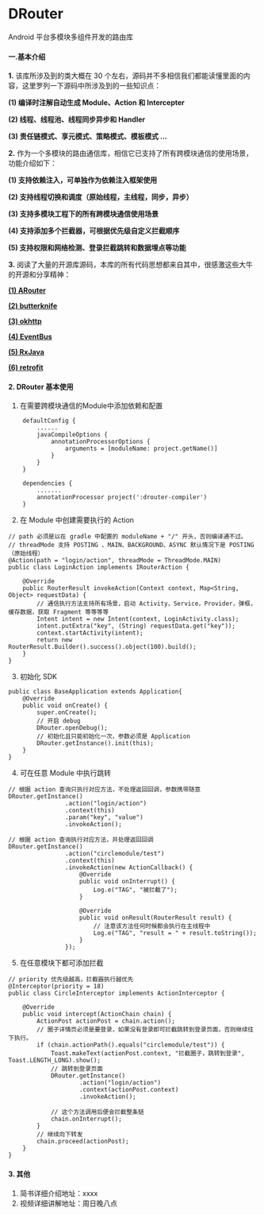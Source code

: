 # DRouter
Android 平台多模块多组件开发的路由库

#### **一.基本介绍**

**1.** 该库所涉及到的类大概在 30 个左右，源码并不多相信我们都能读懂里面的内容，这里罗列一下源码中所涉及到的一些知识点：

**(1) 编译时注解自动生成 Module、Action 和 Intercepter**

**(2) 线程、线程池、线程同步异步和 Handler**

**(3) 责任链模式、享元模式、策略模式、模板模式 ...**

**2.** 作为一个多模块的路由通信库，相信它已支持了所有跨模块通信的使用场景，功能介绍如下：

**(1) 支持依赖注入，可单独作为依赖注入框架使用**

**(2) 支持线程切换和调度（原始线程，主线程，同步，异步）**

**(3) 支持多模块工程下的所有跨模块通信使用场景**

**(4) 支持添加多个拦截器，可根据优先级自定义拦截顺序**

**(5) 支持权限和网络检测、登录拦截跳转和数据埋点等功能**

**3.** 阅读了大量的开源库源码，本库的所有代码思想都来自其中，很感激这些大牛的开源和分享精神：

**[(1) ARouter](https://github.com/alibaba/ARouter)**

**[(2) butterknife](https://github.com/JakeWharton/butterknife)**

**[(3) okhttp](https://github.com/square/okhttp)**

**[(4) EventBus](https://github.com/greenrobot/EventBus)**

**[(5) RxJava](https://github.com/ReactiveX/RxJava)**

**[(6) retrofit](https://github.com/square/retrofit)**

#### **2. DRouter 基本使用**
1. 在需要跨模块通信的Module中添加依赖和配置
```
    defaultConfig {
        ......
        javaCompileOptions {
            annotationProcessorOptions {
                arguments = [moduleName: project.getName()]
            }
        }
    }

    dependencies {
        .......
        annotationProcessor project(':drouter-compiler')
    }
```
2. 在 Module 中创建需要执行的 Action
```
// path 必须是以在 gradle 中配置的 moduleName + "/" 开头，否则编译通不过。
// threadMode 支持 POSTING 、MAIN、BACKGROUND、ASYNC 默认情况下是 POSTING（原始线程）
@Action(path = "login/action", threadMode = ThreadMode.MAIN)
public class LoginAction implements IRouterAction {

    @Override
    public RouterResult invokeAction(Context context, Map<String, Object> requestData) {
        // 通信执行方法支持所有场景，启动 Activity，Service，Provider，弹框，缓存数据，获取 Fragment 等等等等
        Intent intent = new Intent(context, LoginActivity.class);
        intent.putExtra("key", (String) requestData.get("key"));
        context.startActivity(intent);
        return new RouterResult.Builder().success().object(100).build();
    }
}
```
3. 初始化 SDK
```
public class BaseApplication extends Application{
    @Override
    public void onCreate() {
        super.onCreate();
        // 开启 debug
        DRouter.openDebug();
        // 初始化且只能初始化一次，参数必须是 Application
        DRouter.getInstance().init(this);
    }
}
```
4. 可在任意 Module 中执行跳转
```
// 根据 action 查询只执行对应方法，不处理返回回调，参数携带随意
DRouter.getInstance()
                .action("login/action")
                .context(this)
                .param("key", "value")
                .invokeAction();

// 根据 action 查询执行对应方法，并处理返回回调
DRouter.getInstance()
                .action("circlemodule/test")
                .context(this)
                .invokeAction(new ActionCallback() {
                    @Override
                    public void onInterrupt() {
                        Log.e("TAG", "被拦截了");
                    }

                    @Override
                    public void onResult(RouterResult result) {
                        // 注意该方法任何时候都会执行在主线程中
                        Log.e("TAG", "result = " + result.toString());
                    }
                });
```
5. 在任意模块下都可添加拦截
```
// priority 优先级越高，拦截器执行越优先
@Interceptor(priority = 18)
public class CircleInterceptor implements ActionInterceptor {

    @Override
    public void intercept(ActionChain chain) {
        ActionPost actionPost = chain.action();
        // 圈子详情页必须是要登录，如果没有登录即可拦截跳转到登录页面，否则继续往下执行。
        if (chain.actionPath().equals("circlemodule/test")) {
            Toast.makeText(actionPost.context, "拦截圈子，跳转到登录", Toast.LENGTH_LONG).show();
            // 跳转到登录页面
            DRouter.getInstance()
                    .action("login/action")
                    .context(actionPost.context)
                    .invokeAction();

            // 这个方法调用后便会拦截整条链
            chain.onInterrupt();
        }
        // 继续向下转发
        chain.proceed(actionPost);
    }
}
```

#### **3. 其他**
1. 简书详细介绍地址：xxxx
2. 视频详细讲解地址：周日晚八点


